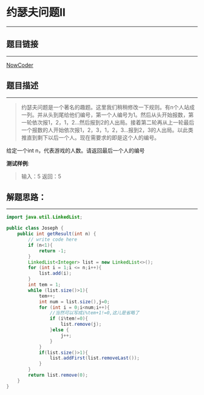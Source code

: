 
# 约瑟夫问题II

---
## 题目链接
---
<a href="https://www.nowcoder.com/practice/ff063da83b1a4d91913dd1b1e8b01466?tpId=8&&tqId=11045&rp=2&ru=/activity/oj&qru=/ta/cracking-the-coding-interview/question-ranking">NowCoder</a>

## 题目描述
---


>约瑟夫问题是一个著名的趣题。这里我们稍稍修改一下规则。有n个人站成一列。并从头到尾给他们编号，第一个人编号为1。然后从头开始报数，第一轮依次报1，2，1，2...然后报到2的人出局。接着第二轮再从上一轮最后一个报数的人开始依次报1，2，3，1，2，3...报到2，3的人出局。以此类推直到剩下以后一个人。现在需要求的即是这个人的编号。

给定一个int n，代表游戏的人数。请返回最后一个人的编号

**测试样例**:
>输入：5
>返回：5



## 解题思路：
---

```java
import java.util.LinkedList;

public class Joseph {
    public int getResult(int n) {
        // write code here
        if (n<1){
            return -1;
        }
        LinkedList<Integer> list = new LinkedList<>();
        for (int i = 1;i <= n;i++){
            list.add(i);
        }
        int tem = 1;
        while (list.size()>1){
            tem++;
            int num = list.size(),j=0;
            for (int i = 0;i<num;i++){
                //当然可以写成i%tem+1!=0,这儿是省略了
                if (i%tem!=0){
                    list.remove(j);
                }else {
                    j++;
                }
            }
            if(list.size()>1){
                list.addFirst(list.removeLast());
            }
        }
        return list.remove(0);
    }
}

```

